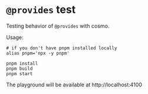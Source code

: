 # `@provides` test

Testing behavior of `@provides` with cosmo.

Usage:
```shell
# if you don't have pnpm installed locally
alias pnpm='npx -y pnpm'

pnpm install
pnpm build
pnpm start
```

The playground will be available at http://localhost:4100
